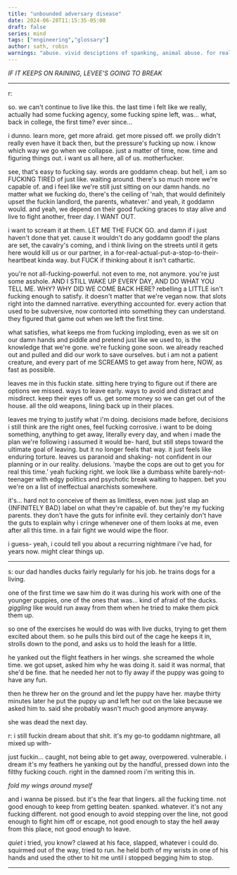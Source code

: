 ```yaml
---
title: "unbounded adversary disease"
date: 2024-06-28T11:15:35-05:00
draft: false
series: mind
tags: ["engineering","glossary"]
author: sath, robin
warnings: "abuse. vivid desciptions of spanking, animal abuse. for real, listen to this one."
---
```


*IF IT KEEPS ON RAINING, LEVEE'S GOING TO BREAK*

---

r:

so. we can't continue to live like this. the last time i felt like we really, actually had some fucking agency, some fucking spine left, was... what, back in college, the first time? ever since...

i dunno. learn more, get more afraid. get more pissed off. we prolly didn't really even have it back then, but the pressure's fucking up now. i know which way we go when we collapse. just a matter of time, now. time and figuring things out.
i want us all here, all of us. motherfucker.

see, that's easy to fucking say. words are goddamn cheap. but hell, i am so FUCKING TIRED of just like. waiting around. 
there's so much more we're capable of. and i feel like we're still just sitting on our damn hands. no matter what we fucking do, there's the ceiling of 'nah, that would definitely upset the fuckin landlord, the parents, whatever.' and yeah, it goddamn would. and yeah, we depend on their good fucking graces to stay alive and live to fight another, freer day. I WANT OUT.

i want to scream it at them. LET ME THE FUCK GO.
and damn if i just haven't done that yet. cause it wouldn't do any goddamn good! the plans are set, the cavalry's coming, and i think living on the streets until it gets here would kill us or our partner, in a for-real-actual-put-a-stop-to-their-heartbeat kinda way. but FUCK if thinking about it isn't cathartic.

you're not all-fucking-powerful. not even to me, not anymore. you're just some asshole.
AND I STILL WAKE UP EVERY DAY, AND DO WHAT YOU TELL ME. WHY? WHY DID WE COME BACK HERE?
rebelling a LITTLE isn't fucking enough to satisfy. it doesn't matter that we're vegan now. that slots right into the damned narrative. everything accounted for. every action that used to be subversive, now contorted into something they can understand. they figured that game out when we left the first time.

what satisfies, what keeps me from fucking imploding, even as we sit on our damn hands and piddle and pretend just like we used to, is the knowledge that we're gone. we're fucking gone soon. we already reached out and pulled and did our work to save ourselves. but i am not a patient creature, and every part of me SCREAMS to get away from here, NOW, as fast as possible.

leaves me in this fuckin state. sitting here trying to figure out if there are options we missed. ways to leave early. ways to avoid and distract and misdirect. keep their eyes off us. get some money so we can get out of the house. all the old weapons, lining back up in their places.

leaves me trying to justify what i'm doing. decisions made before, decisions i still think are the right ones, feel fucking corrosive. i want to be doing something, anything to get away, literally every day, and when i made the plan we're following i assumed it would be- hard, but still steps toward the ultimate goal of leaving. but it no longer feels that way. it just feels like enduring torture. leaves us paranoid and shaking- not confident in our planning or in our reality. delusions. 'maybe the cops are out to get you for real this time.' yeah fucking right. we look like a dumbass white barely-not-teenager with edgy politics and psychotic break waiting to happen. bet you we're on a list of ineffectual anarchists somewhere.

it's... hard not to conceive of them as limitless, even now. just slap an {INFINITELY BAD} label on what they're capable of. but they're my fucking parents. they don't have the guts for infinite evil. they certainly don't have the guts to explain why i cringe whenever one of them looks at me, even after all this time. in a fair fight we would wipe the floor.

i guess- 
yeah, i could tell you about a recurring nightmare i've had, for years now. might clear things up.

---

s: 
our dad handles ducks fairly regularly for his job. he trains dogs for a living. 

one of the first time we saw him do it was during his work with one of the younger puppies, one of the ones that was... kind of afraid of the ducks. *giggling* like would run away from them when he tried to make them pick them up.

so one of the exercises he would do was with live ducks, trying to get them excited about them. so he pulls this bird out of the cage he keeps it in, strolls down to the pond, and asks us to hold the leash for a little.

he yanked out the flight feathers in her wings. she screamed the whole time. we got upset, asked him why he was doing it. said it was normal, that she'd be fine. that he needed her not to fly away if the puppy was going to have any fun. 

then he threw her on the ground and let the puppy have her. maybe thirty minutes later he put the puppy up and left her out on the lake because we asked him to. said she probably wasn't much good anymore anyway.

she was dead the next day.

r:
i still fuckin dream about that shit. it's my go-to goddamn nightmare, all mixed up with-

just fuckin... caught, not being able to get away, overpowered. vulnerable. i dream it's my feathers he yanking out by the handful, pressed down into the filthy fucking couch. right in the damned room i'm writing this in.

*fold my wings around myself*

and i wanna be pissed. but it's the fear that lingers. all the fucking time. not good enough to keep from getting beaten. spanked. whatever. it's not any fucking different. not good enough to avoid stepping over the line, not good enough to fight him off or escape, not good enough to stay the hell away from this place, not good enough to leave. 

*quiet* i tried, you know? clawed at his face, slapped, whatever i could do. squirmed out of the way, tried to run. he held both of my wrists in one of his hands and used the other to hit me until i stopped begging him to stop.

---

